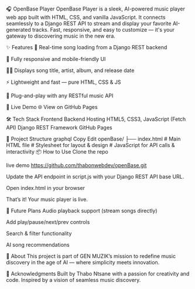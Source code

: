  🎧 OpenBase Player
OpenBase Player is a sleek, AI-powered music player web app built with HTML, CSS, and vanilla JavaScript. It connects seamlessly to a Django REST API to stream and display your favorite AI-generated tracks. Fast, responsive, and easy to customize — it's your gateway to discovering music in the new era.

✨ Features
🎵 Real-time song loading from a Django REST backend

📱 Fully responsive and mobile-friendly UI

🧑‍🎤 Displays song title, artist, album, and release date

⚡ Lightweight and fast — pure HTML, CSS & JS

🔌 Plug-and-play with any RESTful music API

🔗 Live Demo
🌐 View on GitHub Pages

🛠️ Tech Stack
Frontend	Backend	Hosting
HTML5, CSS3, JavaScript (Fetch API)	Django REST Framework	GitHub Pages

🚧 Project Structure
graphql
Copy
Edit
openBase/
├── index.html         # Main HTML file   # Stylesheet for layout & design     # JavaScript for API calls & interactivity
📦 How to Use
Clone the repo

 
live demo https://github.com/thabonwebdev/openBase.git

Update the API endpoint in script.js with your Django REST API base URL.

Open index.html in your browser

That’s it! Your music player is live.

🔮 Future Plans
Audio playback support (stream songs directly)

Add play/pause/next/prev controls

Search & filter functionality

AI song recommendations

🧠 About
This project is part of GEN MUZIK’s mission to redefine music discovery in the age of AI — where simplicity meets innovation.

🙌 Acknowledgments
Built by Thabo Ntsane with a passion for creativity and code. Inspired by a vision of seamless music discovery.
